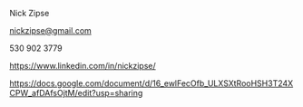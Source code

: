 Nick Zipse

nickzipse@gmail.com

530 902 3779

https://www.linkedin.com/in/nickzipse/

https://docs.google.com/document/d/16_ewlFecOfb_ULXSXtRooHSH3T24XCPW_afDAfsOjtM/edit?usp=sharing
